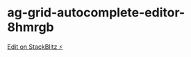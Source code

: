 # ag-grid-autocomplete-editor-8hmrgb

[Edit on StackBlitz ⚡️](https://stackblitz.com/edit/ag-grid-autocomplete-editor-8hmrgb)